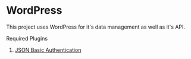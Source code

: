 # WordPress
This project uses WordPress for it's data management as well as it's API.


Required Plugins      
1. [JSON Basic Authentication](https://github.com/WP-API/Basic-Auth)
